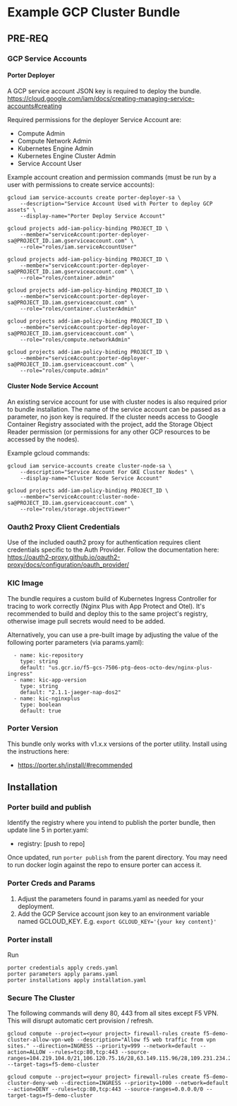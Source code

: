 # Example GCP Cluster Bundle

## PRE-REQ

### GCP Service Accounts

#### Porter Deployer
A GCP service account JSON key is required to deploy the bundle. 
https://cloud.google.com/iam/docs/creating-managing-service-accounts#creating

Required permissions for the deployer Service Account are:
- Compute Admin
- Compute Network Admin
- Kubernetes Engine Admin
- Kubernetes Engine Cluster Admin
- Service Account User

Example account creation and permission commands (must be run by a user with permissions to create service accounts):
```
gcloud iam service-accounts create porter-deployer-sa \
    --description="Service Account Used with Porter to deploy GCP assets" \
    --display-name="Porter Deploy Service Account"

gcloud projects add-iam-policy-binding PROJECT_ID \
    --member="serviceAccount:porter-deployer-sa@PROJECT_ID.iam.gserviceaccount.com" \
    --role="roles/iam.serviceAccountUser"

gcloud projects add-iam-policy-binding PROJECT_ID \
    --member="serviceAccount:porter-deployer-sa@PROJECT_ID.iam.gserviceaccount.com" \
    --role="roles/container.admin"

gcloud projects add-iam-policy-binding PROJECT_ID \
    --member="serviceAccount:porter-deployer-sa@PROJECT_ID.iam.gserviceaccount.com" \
    --role="roles/container.clusterAdmin"

gcloud projects add-iam-policy-binding PROJECT_ID \
    --member="serviceAccount:porter-deployer-sa@PROJECT_ID.iam.gserviceaccount.com" \
    --role="roles/compute.networkAdmin"

gcloud projects add-iam-policy-binding PROJECT_ID \
    --member="serviceAccount:porter-deployer-sa@PROJECT_ID.iam.gserviceaccount.com" \
    --role="roles/compute.admin"
```

#### Cluster Node Service Account
An existing service account for use with cluster nodes is also required prior to bundle installation.
The name of the service account can be passed as a parameter, no json key is required. If the cluster
needs access to Google Container Registry associated with the project, add the Storage Object Reader
permission (or permissions for any other GCP resources to be accessed by the nodes).

Example gcloud commands:
```
gcloud iam service-accounts create cluster-node-sa \
    --description="Service Account For GKE Cluster Nodes" \
    --display-name="Cluster Node Service Account"

gcloud projects add-iam-policy-binding PROJECT_ID \
    --member="serviceAccount:cluster-node-sa@PROJECT_ID.iam.gserviceaccount.com" \
    --role="roles/storage.objectViewer"
```

### Oauth2 Proxy Client Credentials
Use of the included oauth2 proxy for authentication requires client credentials specific to the Auth Provider.
Follow the documentation here: https://oauth2-proxy.github.io/oauth2-proxy/docs/configuration/oauth_provider/

### KIC Image
The bundle requires a custom build of Kubernetes Ingress Controller for tracing to
work correctly (Nginx Plus with App Protect and Otel). It's recommended to build and
deploy this to the same project's registry, otherwise image pull secrets would need to be added.

Alternatively, you can use a pre-built image by adjusting the value of the following porter parameters (via params.yaml):
```
  - name: kic-repository
    type: string
    default: "us.gcr.io/f5-gcs-7506-ptg-deos-octo-dev/nginx-plus-ingress"
  - name: kic-app-version
    type: string
    default: "2.1.1-jaeger-nap-dos2"
  - name: kic-nginxplus
    type: boolean
    default: true
```

### Porter Version
This bundle only works with v1.x.x versions of the porter utility. Install using the instructions here:
- https://porter.sh/install/#recommended


## Installation

### Porter build and publish
Identify the registry where you intend to publish the porter bundle, then update line 5 in porter.yaml:
- registry: [push to repo]

Once updated, run `porter publish` from the parent directory. You may need to run docker login against the repo
to ensure porter can access it.

### Porter Creds and Params
1. Adjust the parameters found in params.yaml as needed for your deployment. 
2. Add the GCP Service account json key to an environment variable named GCLOUD_KEY. E.g. `export GCLOUD_KEY='{your key content}'`

### Porter install
Run
```
porter credentials apply creds.yaml
porter parameters apply params.yaml
porter installations apply installation.yaml
```

### Secure The Cluster
The following commands will deny 80, 443 from all sites except F5 VPN. This will disrupt automatic cert provision / refresh.

```
gcloud compute --project=<your project> firewall-rules create f5-demo-cluster-allow-vpn-web --description="Allow f5 web traffic from vpn sites." --direction=INGRESS --priority=999 --network=default --action=ALLOW --rules=tcp:80,tcp:443 --source-ranges=104.219.104.0/21,106.120.75.16/28,63.149.115.96/28,109.231.234.224/27,185.20.63.0/27,50.236.107.0/28,162.220.44.16/28,111.223.104.64/27,42.61.112.48/28,204.98.164.48/29,65.181.53.144/29,97.75.176.64/28,65.61.116.96/28,203.134.38.96/29,212.150.5.64/27,210.226.41.192/27,113.43.213.160/27,189.201.174.96/28,200.94.108.144/28,1.6.70.48/28,115.110.154.64/28 --target-tags=f5-demo-cluster

gcloud compute --project=<your project> firewall-rules create f5-demo-cluster-deny-web --direction=INGRESS --priority=1000 --network=default --action=DENY --rules=tcp:80,tcp:443 --source-ranges=0.0.0.0/0 --target-tags=f5-demo-cluster
```